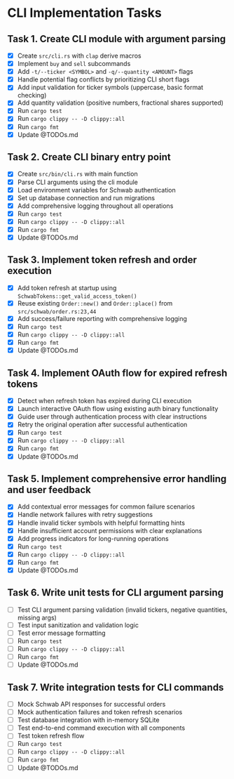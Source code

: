 # CLI Implementation Tasks

## Task 1. Create CLI module with argument parsing
- [x] Create `src/cli.rs` with `clap` derive macros
- [x] Implement `buy` and `sell` subcommands
- [x] Add `-t/--ticker <SYMBOL>` and `-q/--quantity <AMOUNT>` flags
- [x] Handle potential flag conflicts by prioritizing CLI short flags
- [x] Add input validation for ticker symbols (uppercase, basic format checking)
- [x] Add quantity validation (positive numbers, fractional shares supported)
- [x] Run `cargo test`
- [x] Run `cargo clippy -- -D clippy::all`
- [x] Run `cargo fmt`
- [x] Update @TODOs.md

## Task 2. Create CLI binary entry point
- [x] Create `src/bin/cli.rs` with main function
- [x] Parse CLI arguments using the cli module
- [x] Load environment variables for Schwab authentication
- [x] Set up database connection and run migrations
- [x] Add comprehensive logging throughout all operations
- [x] Run `cargo test`
- [x] Run `cargo clippy -- -D clippy::all`
- [x] Run `cargo fmt`
- [x] Update @TODOs.md

## Task 3. Implement token refresh and order execution
- [x] Add token refresh at startup using `SchwabTokens::get_valid_access_token()`
- [x] Reuse existing `Order::new()` and `Order::place()` from `src/schwab/order.rs:23,44`
- [x] Add success/failure reporting with comprehensive logging
- [x] Run `cargo test`
- [x] Run `cargo clippy -- -D clippy::all`
- [x] Run `cargo fmt`
- [x] Update @TODOs.md

## Task 4. Implement OAuth flow for expired refresh tokens
- [x] Detect when refresh token has expired during CLI execution
- [x] Launch interactive OAuth flow using existing auth binary functionality
- [x] Guide user through authentication process with clear instructions
- [x] Retry the original operation after successful authentication
- [x] Run `cargo test`
- [x] Run `cargo clippy -- -D clippy::all`
- [x] Run `cargo fmt`
- [x] Update @TODOs.md

## Task 5. Implement comprehensive error handling and user feedback
- [x] Add contextual error messages for common failure scenarios
- [x] Handle network failures with retry suggestions
- [x] Handle invalid ticker symbols with helpful formatting hints
- [x] Handle insufficient account permissions with clear explanations
- [x] Add progress indicators for long-running operations
- [x] Run `cargo test`
- [x] Run `cargo clippy -- -D clippy::all`
- [x] Run `cargo fmt`
- [x] Update @TODOs.md

## Task 6. Write unit tests for CLI argument parsing
- [ ] Test CLI argument parsing validation (invalid tickers, negative quantities, missing args)
- [ ] Test input sanitization and validation logic
- [ ] Test error message formatting
- [ ] Run `cargo test`
- [ ] Run `cargo clippy -- -D clippy::all`
- [ ] Run `cargo fmt`
- [ ] Update @TODOs.md

## Task 7. Write integration tests for CLI commands
- [ ] Mock Schwab API responses for successful orders
- [ ] Mock authentication failures and token refresh scenarios
- [ ] Test database integration with in-memory SQLite
- [ ] Test end-to-end command execution with all components
- [ ] Test token refresh flow
- [ ] Run `cargo test`
- [ ] Run `cargo clippy -- -D clippy::all`
- [ ] Run `cargo fmt`
- [ ] Update @TODOs.md